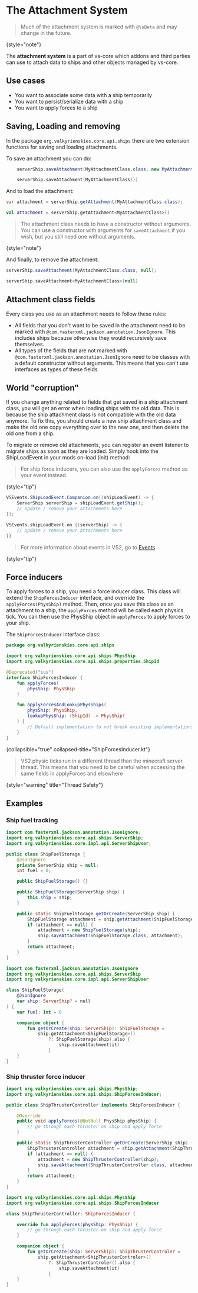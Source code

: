 
# The Attachment System

> Much of the attachment system is marked with `@VsBeta` and may change in the future.
> 
{style="note"}


The **attachment system** is a part of vs-core which addons and third parties can use to attach data to ships and other
objects managed by vs-core.

## Use cases

- You want to associate some data with a ship temporarily
- You want to persist/serialize data with a ship
- You want to apply forces to a ship

## Saving, Loading and removing

In the package `org.valkyrienskies.core.api.ships`
there are two extension functions for saving and loading attachments.

To save an attachment you can do: 

<tabs>
<tab title="Java">

```java
    serverShip.saveAttachment(MyAttachmentClass.class, new MyAttachmentClass());
```

</tab>
<tab title="Kotlin">

```kotlin
    serverShip.saveAttachment(MyAttachmentClass())
```

</tab>
</tabs>

And to load the attachment:

<tabs>
<tab title="Java">

```java
var attachment = serverShip.getAttachment(MyAttachmentClass.class);
```

</tab>
<tab title="Kotlin">

```kotlin
val attachment = serverShip.getAttachment<MyAttachmentClass>()
```

</tab>
</tabs>

> The attachment class needs to have a constructor without arguments.
> You can use a constructor with arguments for `saveAttachment` if you wish,
> but you still need one without arguments.
> 
{style="note"}

And finally, to remove the attachment:

<tabs>
<tab title="Java">

```java
serverShip.saveAttachment(MyAttachmentClass.class, null);
```

</tab>
<tab title="Kotlin">

```kotlin
serverShip.saveAttachment<MyAttachmentClass>(null)
```

</tab>
</tabs>

## Attachment class fields
Every class you use as an attachment needs to follow these rules:

- All fields that you don't want to be saved in the attachment need to be marked
  with `@com.fasterxml.jackson.annotation.JsonIgnore`. This includes ships because otherwise they would recursively save themselves.
- All types of the fields that are not marked with
  `@com.fasterxml.jackson.annotation.JsonIgnore` need to be classes with a default
  constructor without arguments. This means that you can't use interfaces as types of these fields

## World "corruption"
If you change anything related to fields that get saved in a ship attachment class,
you will get an error when loading ships with the old data. This is because the ship attachment
class is not compatible with the old data anymore. To fix this, you should create a new ship attachment class
and make the old one copy everything over to the new one, and then delete the old one from a ship.

To migrate or remove old attachments, 
you can register an event listener to migrate ships as soon as they are loaded. 
Simply hook into the ShipLoadEvent in your mods on-load (init) method:

> For ship force inducers, you can also use the `applyForces` method as your event instead.
>
{style="tip"}

<tabs>
<tab title="Java">

```java
VSEvents.ShipLoadEvent.Companion.on((shipLoadEvent) -> {
    ServerShip serverShip = shipLoadEvent.getShip();
    // Update / remove your attachments here
});
```

</tab>
<tab title="Kotlin">

```kotlin
VSEvents.shipLoadEvent.on {(serverShip) -> {
    // Update / remove your attachments here
}}
```

</tab>
</tabs>


> For more information about events in VS2, go to [Events](Events.md)
> 
{style="tip"}

## Force inducers
To apply forces to a ship, you need a force inducer class. This class will extend the `ShipForcesInducer` interface,
and override the `applyForces(PhysShip)` method. Then, once you save this class as an attachment to a ship, the `applyForces`
method will be called each physics tick. You can then use the PhysShip object in `applyForces` to apply forces to your ship.

The `ShipForcesInducer` interface class:
```kotlin
package org.valkyrienskies.core.api.ships

import org.valkyrienskies.core.api.ships.PhysShip
import org.valkyrienskies.core.api.ships.properties.ShipId

@Deprecated("sus")
interface ShipForcesInducer {
    fun applyForces(
        physShip: PhysShip
    )

    fun applyForcesAndLookupPhysShips(
        physShip: PhysShip,
        lookupPhysShip: (ShipId) -> PhysShip?
    ) {
        // Default implementation to not break existing implementations
    }
}
```
{collapsible="true" collapsed-title="ShipForcesInducer.kt"}

> VS2 physic ticks run in a different thread than the minecraft server thread.
> This means that you need to be careful when accessing the same fields in applyForces and elsewhere
> 
{style="warning" title="Thread Safety"}

## Examples

### Ship fuel tracking
<tabs>
<tab title="Java">

```java
import com.fasterxml.jackson.annotation.JsonIgnore;
import org.valkyrienskies.core.api.ships.ServerShip;
import org.valkyrienskies.core.impl.api.ServerShipUser;

public class ShipFuelStorage {
    @JsonIgnore
    private ServerShip ship = null;
    int fuel = 0;

    public ShipFuelStorage() {}

    public ShipFuelStorage(ServerShip ship) {
        this.ship = ship;
    }

    public static ShipFuelStorage getOrCreate(ServerShip ship) {
        ShipFuelStorage attachment = ship.getAttachment(ShipFuelStorage.class);
        if (attachment == null) {
            attachment = new ShipFuelStorage(ship);
            ship.saveAttachment(ShipFuelStorage.class, attachment);
        }
        return attachment;
    }
}
```

</tab>
<tab title="Kotlin">

```kotlin
import com.fasterxml.jackson.annotation.JsonIgnore
import org.valkyrienskies.core.api.ships.ServerShip
import org.valkyrienskies.core.impl.api.ServerShipUser

class ShipFuelStorage(
    @JsonIgnore
    var ship: ServerShip? = null
) {
    var fuel: Int = 0

    companion object {
        fun getOrCreate(ship: ServerShip): ShipFuelStorage =
            ship.getAttachment<ShipFuelStorage>()
                ?: ShipFuelStorage(ship).also {
                    ship.saveAttachment(it)
                }
    }
}
```

</tab>
</tabs>


### Ship thruster force inducer

<tabs>
<tab title="Java">

```java
import org.valkyrienskies.core.api.ships.PhysShip;
import org.valkyrienskies.core.api.ships.ShipForcesInducer;

public class ShipThrusterController implements ShipForcesInducer {

    @Override
    public void applyForces(@NotNull PhysShip physShip) {
        // go through each thruster on ship and apply force
    }

    public static ShipThrusterController getOrCreate(ServerShip ship) {
        ShipThrusterController attachment = ship.getAttachment(ShipThrusterController.class);
        if (attachment == null) {
            attachment = new ShipThrusterController(ship);
            ship.saveAttachment(ShipThrusterController.class, attachment);
        }
        return attachment;
    }
}
```

</tab>
<tab title="Kotlin">

```kotlin
import org.valkyrienskies.core.api.ships.PhysShip
import org.valkyrienskies.core.api.ships.ShipForcesInducer

class ShipThrusterController: ShipForcesInducer {

    override fun applyForces(physShip: PhysShip) {
        // go through each thruster on ship and apply force
    }

    companion object {
        fun getOrCreate(ship: ServerShip): ShipThrusterControler =
            ship.getAttachment<ShipThrusterControler>()
                ?: ShipThrusterControler().also {
                    ship.saveAttachment(it)
                }
    }
}
```

</tab>
</tabs>



